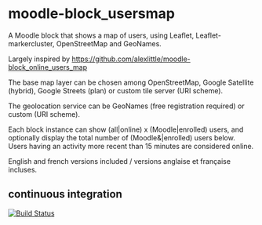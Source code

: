 # moodle-block_usersmap
A Moodle block that shows a map of users, using Leaflet, Leaflet-markercluster, OpenStreetMap and GeoNames.

Largely inspired by https://github.com/alexlittle/moodle-block_online_users_map

The base map layer can be chosen among OpenStreetMap, Google Satellite (hybrid), Google Streets (plan) or custom tile server (URI scheme).

The geolocation service can be GeoNames (free registration required) or custom (URI scheme).

Each block instance can show (all|online) x (Moodle|enrolled) users, and optionally display the total number of (Moodle&|enrolled) users below.
Users having an activity more recent than 15 minutes are considered online.

English and french versions included / versions anglaise et française incluses.

## continuous integration
[![Build Status](https://travis-ci.org/telabotanica/moodle-block_usersmap.svg?branch=master)](https://travis-ci.org/telabotanica/moodle-block_usersmap)
